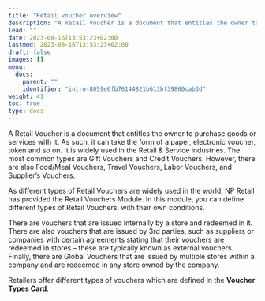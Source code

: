 ```yaml
---
title: "Retail voucher overview"
description: "A Retail Voucher is a document that entitles the owner to purchase goods or services with it."
lead: ""
date: 2023-08-16T13:53:23+02:00
lastmod: 2023-08-16T13:53:23+02:00
draft: false
images: []
menu:
  docs:
    parent: ""
    identifier: "intro-8059e6fb76144821b613bf39860cab3d"
weight: 41
toc: true
type: docs
---
```


A Retail Voucher is a document that entitles the owner to purchase goods or services with it. As such, it can take the form of a paper, electronic voucher, token and so on. It is widely used in the Retail & Service industries. The most common types are Gift Vouchers and Credit Vouchers. However, there are also Food/Meal Vouchers, Travel Vouchers, Labor Vouchers, and Supplier’s Vouchers. 

As different types of Retail Vouchers are widely used in the world, NP Retail has provided the Retail Vouchers Module. In this module, you can define different types of Retail Vouchers, with their own conditions.  

There are vouchers that are issued internally by a store and redeemed in it. There are also vouchers that are issued by 3rd parties, such as suppliers or companies with certain agreements stating that their vouchers are redeemed in stores – these are typically known as external vouchers. Finally, there are Global Vouchers that are issued by multiple stores within a company and are redeemed in any store owned by the company. 

Retailers offer different types of vouchers which are defined in the **Voucher Types Card**. 
